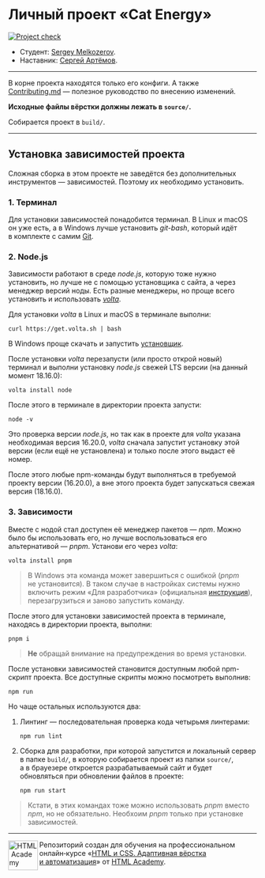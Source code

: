 # Личный проект «Cat Energy»

[![Project check][check-image]][check-url]

* Студент: [Sergey Melkozerov](https://up.htmlacademy.ru/adaptive/27/user/2131829).
* Наставник: [Сергей Артёмов](https://htmlacademy.ru/profile/firefoxic).

---

В корне проекта находятся только его конфиги. А также [Contributing.md](Contributing.md) — полезное руководство по внесению изменений.

**Исходные файлы вёрстки должны лежать в `source/`.**

Собирается проект в `build/`.

---

## Установка зависимостей проекта

Сложная сборка в этом проекте не заведётся без дополнительных инструментов — зависимостей. Поэтому их необходимо установить.

### 1. Терминал

Для установки зависимостей понадобится терминал. В Linux и macOS он уже есть, а в Windows лучше установить _git-bash_, который идёт в комплекте с самим [Git](https://git-scm.com/download/windows).

### 2. Node.js

Зависимости работают в среде _node.js_, которую тоже нужно установить, но лучше не с помощью установщика с сайта, а через менеджер версий ноды. Есть разные менеджеры, но проще всего установить и использовать [_volta_](https://volta.sh/).

Для установки _volta_ в Linux и macOS в терминале выполни:

```shell
curl https://get.volta.sh | bash
```

В Windows проще скачать и запустить [установщик](https://github.com/volta-cli/volta/releases/download/v1.1.1/volta-1.1.1-windows-x86_64.msi).

После установки _volta_ перезапусти (или просто открой новый) терминал и выполни установку _node.js_ свежей LTS версии (на данный момент 18.16.0):

```shell
volta install node
```

После этого в терминале в директории проекта запусти:

```shell
node -v
```

Это проверка версии _node.js_, но так как в проекте для _volta_ указана необходимая версия 16.20.0, _volta_ сначала запустит установку этой версии (если ещё не установлена) и только после этого выдаст её номер.

После этого любые npm-команды будут выполняться в требуемой проекту версии (16.20.0), а вне этого проекта будет запускаться свежая версия (18.16.0).

### 3. Зависимости

Вместе с нодой стал доступен её менеджер пакетов — _npm_. Можно было бы использовать его, но лучше воспользоваться его альтернативой — _pnpm_. Установи его через _volta_:

```shell
volta install pnpm
```

> В Windows эта команда может завершиться с ошибкой (_pnpm_ не установится). В таком случае в настройках системы нужно включить режим «Для разработчика» (официальная [инструкция](https://learn.microsoft.com/ru-ru/windows/apps/get-started/enable-your-device-for-development#accessing-settings-for-developers)), перезагрузиться и заново запустить команду.

После этого для установки зависимостей проекта в терминале, находясь в директории проекта, выполни:

```shell
pnpm i
```

> **Не** обращай внимание на предупреждения во время установки.

После установки зависимостей становится доступным любой npm-скрипт проекта. Все доступные скрипты можно посмотреть выполнив:

```shell
npm run
```

Но чаще остальных используются два:

1. Линтинг — последовательная проверка кода четырьмя линтерами:

	```shell
	npm run lint
	```

2. Cборка для разработки, при которой запустится и локальный сервер в папке `build/`, в которую собирается проект из папки `source/`, а в брауезере откроется разрабатываемый сайт и будет обновляться при обновлении файлов в проекте:

	```shell
	npm run start
	```

> Кстати, в этих командах тоже можно использовать _pnpm_ вместо _npm_, но не обязательно. Необхоим _pnpm_ только при установке зависимостей.

---

<a href="https://htmlacademy.ru/intensive/adaptive"><img align="left" width="60" height="60" alt="HTML Academy" src="https://raw.githubusercontent.com/htmlacademy-adaptive/2131829-cat-energy-27/master/source/icons/htmlacademy.svg"></a>

Репозиторий создан для обучения на профессиональном онлайн‑курсе «[HTML и CSS. Адаптивная вёрстка и автоматизация](https://htmlacademy.ru/intensive/adaptive)» от [HTML Academy](https://htmlacademy.ru).

[check-image]: https://github.com/htmlacademy-adaptive/2131829-cat-energy-27/workflows/Project%20check/badge.svg?branch=master
[check-url]: https://github.com/htmlacademy-adaptive/2131829-cat-energy-27/actions
